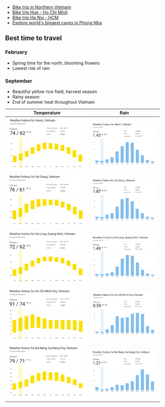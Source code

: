 * [Bike trip in Northern Vietnam](HaGiang-HaLong.md)
* [Bike trip Hue - Ho Chi Minh](Hue-HoChiMinh.md)
* [Bike trip Ha Noi - HCM](HaNoi-HCM.md)
* [Explore world's biggest caves in Phong Nha](Caving-PhongNha.md)

## Best time to travel
### February
* Spring time for the north, blooming flowers
* Lowest risk of rain

### September
* Beautiful yellow rice field, harvest season
* Rainy season
* End of summer heat throughout Vietnam

| Temperature | Rain |
|-------------|------|
|![Alt text](image-15.png)|![Alt text](image-17.png)|
|![Alt text](image-18.png)|![Alt text](image-19.png)|
|![Alt text](image-20.png)|![Alt text](image-21.png)|
|![Alt text](image-22.png)|![Alt text](image-23.png)|
|![Alt text](image-24.png)|![Alt text](image-25.png)|
